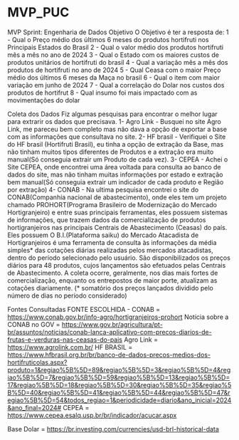 # MVP_PUC
MVP Sprint: Engenharia de Dados
Objetivo
O Objetivo é ter a resposta de:
1 - Qual o Preço médio dos últimos 6 meses do produtos hortifruti nos Principais Estados do Brasil
2 - Qual o valor médio dos produtos hortifruti mês a mês no ano de 2024
3 - Qual o Estado com os maiores custos de produtos unitários de hortifruti do brasil
4 - Qual a variação mês a mês dos produtos de hortifruti no ano de 2024
5 - Qual Ceasa com o maior Preço médio dos últimos 6 meses da Maça no brasil
6 - Qual o item com maior variação em junho de 2024
7 - Qual a correlação do Dolar nos custos dos produtos de hortifrut
8 - Qual insumo foi mais impactado com as movimentações do dolar

Coleta dos Dados
Fiz algumas pesquisas para encontrar o melhor lugar para extrarir os dados que precisava.
1- Agro Link - Busquei no site Agro Link, me pareceu bem completo mas não dava a opção de exportar a base com as informações que consultava no site.
2- HF brasil - Verifiquei o Site do HF brasil (Hortifruti Brasil), eu tinha a opção de extração da Base, mas não tinham muitos tipos diferentes de Produtos e a extração era muito manual(Só conseguia extrair um Produto de cada vez).
3- CEPEA - Achei o Site CEPEA, onde encontrei uma área voltada para consulta ao banco de dados do site, mas não tinham muitas informações por estado e extração bem manual(Só conseguia extrair um indicador de cada produto e Região por extração)
4- CONAB - Na ultima pesquisa encontrei o site do CONAB(Companhia nacional de abastecimento), onde eles tem um projeto chamado PROHORT(Programa Brasileiro de Modernização do Mercado Hortigranjeiro) e entre suas principais ferramentas, eles possuem sistemas de informações, que trazem dados da comercialização de produtos hortigranjeiros nas principais Centrais de Abastecimento (Ceasas) do país. Eles possuem O B.I.(Plataforma saiku) do Mercado Atacadista de Hortigranjeiros é uma ferramenta de consulta às informações da média simples* das cotações diárias realizadas pelos mercados atacadistas, dentro do período selecionado pelo usuário. São disponibilizados os preços diários para 48 produtos, cujos lançamentos são efetuados pelas Centrais de Abastecimento. A coleta ocorre, geralmente, nos dias mais fortes de comercialização, enquanto os entrepostos de maior porte, atualizam as cotações diariamente. (* somatório dos preços lançados dividido pelo número de dias no período considerado)

Fontes Consultadas
FONTE ESCOLHIDA - CONAB = https://www.conab.gov.br/info-agro/hortigranjeiros-prohort
Notícia sobre a CONAB no GOV = https://www.gov.br/agricultura/pt-br/assuntos/noticias/conab-lanca-aplicativo-com-precos-diarios-de-frutas-e-verduras-nas-ceasas-do-pais
Agro Link = https://www.agrolink.com.br/
HF BRASIL = https://www.hfbrasil.org.br/br/banco-de-dados-precos-medios-dos-hortifruticolas.aspx?produto=1&regiao%5B%5D=89&regiao%5B%5D=3&regiao%5B%5D=4&regiao%5B%5D=7&regiao%5B%5D=59&regiao%5B%5D=13&regiao%5B%5D=17&regiao%5B%5D=18&regiao%5B%5D=30&regiao%5B%5D=35&regiao%5B%5D=40&regiao%5B%5D=41&regiao%5B%5D=44&regiao%5B%5D=47&regiao%5B%5D=54&todos_regiao=1&periodicidade=diario&ano_inicial=2024&ano_final=2024#
CEPEA = https://www.cepea.esalq.usp.br/br/indicador/acucar.aspx

Base Dolar = https://br.investing.com/currencies/usd-brl-historical-data

